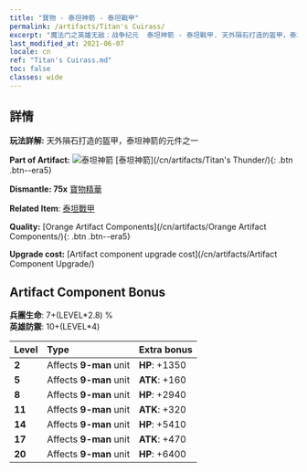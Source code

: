 ```yaml
---
title: "寶物 - 泰坦神箭 - 泰坦戰甲"
permalink: /artifacts/Titan's Cuirass/
excerpt: "魔法门之英雄无敌：战争纪元  泰坦神箭 - 泰坦戰甲. 天外隕石打造的盔甲，泰坦神箭的元件之一"
last_modified_at: 2021-06-07
locale: cn
ref: "Titan's Cuirass.md"
toc: false
classes: wide
---
```




## 詳情

 **玩法詳解:** 天外隕石打造的盔甲，泰坦神箭的元件之一

 **Part of Artifact:** ![泰坦神箭](/images/t/icon_artifact_42.png) [泰坦神箭](/cn/artifacts/Titan's Thunder/){: .btn .btn--era5}

 **Dismantle: 75x** [寶物精華](/cn/Items/con_905/)

 **Related Item**: [泰坦戰甲](/cn/Items/art_159/)

 **Quality:** [Orange Artifact Components](/cn/artifacts/Orange Artifact Components/){: .btn .btn--era5}

 **Upgrade cost:** [Artifact component upgrade cost](/cn/artifacts/Artifact Component Upgrade/)

## Artifact Component Bonus

  **兵團生命**: 7+(LEVEL\*2.8) %<br/>**英雄防禦**: 10+(LEVEL\*4)

  |  Level  | Type |    Extra bonus  | 
  |:--------|:-----|:----------------| 
  | **2** | Affects **9-man** unit | **HP**: +1350 | 
  | **5** | Affects **9-man** unit | **ATK**: +160 | 
  | **8** | Affects **9-man** unit | **HP**: +2940 | 
  | **11** | Affects **9-man** unit | **ATK**: +320 | 
  | **14** | Affects **9-man** unit | **HP**: +5410 | 
  | **17** | Affects **9-man** unit | **ATK**: +470 | 
  | **20** | Affects **9-man** unit | **HP**: +6400 | 
